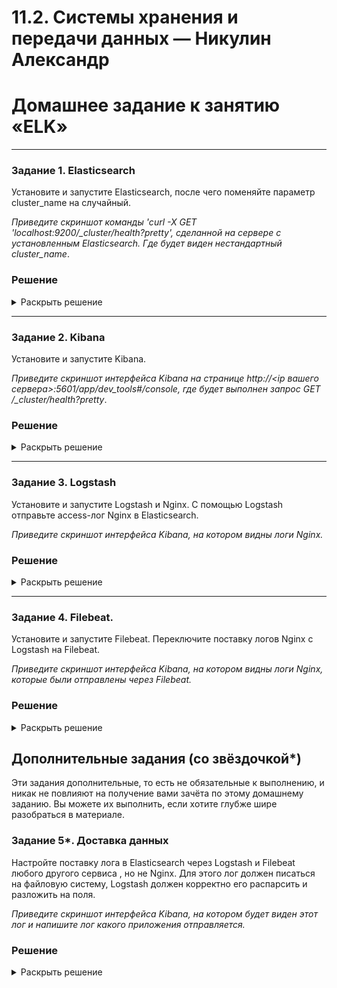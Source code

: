# 11.2. Системы хранения и передачи данных — Никулин Александр
# Домашнее задание к занятию «ELK»

---

### Задание 1. Elasticsearch 

Установите и запустите Elasticsearch, после чего поменяйте параметр cluster_name на случайный. 

*Приведите скриншот команды 'curl -X GET 'localhost:9200/_cluster/health?pretty', сделанной на сервере с установленным Elasticsearch. Где будет виден нестандартный cluster_name*.

### Решение
<details>
  <summary>Раскрыть решение</summary>

  ![image](https://github.com/ADNikulin/netology/assets/44374132/7cda4bd4-3884-41ff-abd1-720708753424)
  
</details>

---

### Задание 2. Kibana

Установите и запустите Kibana.

*Приведите скриншот интерфейса Kibana на странице http://<ip вашего сервера>:5601/app/dev_tools#/console, где будет выполнен запрос GET /_cluster/health?pretty*.


### Решение
<details>
  <summary>Раскрыть решение</summary>

  ![image](https://github.com/ADNikulin/netology/assets/44374132/c9b64ad4-9428-49d9-99fc-90c3827e53db)
  
</details>

---

### Задание 3. Logstash

Установите и запустите Logstash и Nginx. С помощью Logstash отправьте access-лог Nginx в Elasticsearch. 

*Приведите скриншот интерфейса Kibana, на котором видны логи Nginx.*


### Решение
<details>
  <summary>Раскрыть решение</summary>

  ![image](https://github.com/ADNikulin/netology/assets/44374132/09c0d072-00c3-481c-a191-a662529e4a00)
  
</details>

---

### Задание 4. Filebeat. 

Установите и запустите Filebeat. Переключите поставку логов Nginx с Logstash на Filebeat. 

*Приведите скриншот интерфейса Kibana, на котором видны логи Nginx, которые были отправлены через Filebeat.*


### Решение
<details>
  <summary>Раскрыть решение</summary>

  - Не очень понял как показать что именно с файлбита льется, поэтому приложу пару конфигов
  - ![image](https://github.com/ADNikulin/netology/assets/44374132/a1f860e6-0082-48a0-8ad9-9b59585e18cd)
  - конфиг для логстеша с nginx От filebeat
    ```
    input {
      beats {
          port => 5044
      }
    }
    
    filter {
        grok {
            match => { "message" => "%{IPORHOST:remote_ip} - %{DATA:user_name}\[%{HTTPDATE:access_time}\] \"%{WORD:http_method} %{DATA:url}HTTP/%{NUMBER:http_version}\" %{NUMBER:response_code} %{NUMBER:body_sent_bytes}\"%{DATA:referrer}\" \"%{DATA:agent}\"" }
        }
        mutate {
            remove_field => [ "host" ]
        }
    }
    
    output {
        stdout {}
        elasticsearch {
            hosts => "elasticsearch:9200"
            index => "filebeat_nginx-%{+YYYY.MM.dd}"
            user => "elastic"
            password => "test"
        }
    }
    ```
  - ![image](https://github.com/ADNikulin/netology/assets/44374132/990e24cc-9d0f-4f72-adec-50c86b59c0b2)
  - ![image](https://github.com/ADNikulin/netology/assets/44374132/99d047e4-3f2c-4f01-b756-f2b41d0f9295)
   
</details>


## Дополнительные задания (со звёздочкой*)
Эти задания дополнительные, то есть не обязательные к выполнению, и никак не повлияют на получение вами зачёта по этому домашнему заданию. Вы можете их выполнить, если хотите глубже шире разобраться в материале.

### Задание 5*. Доставка данных 

Настройте поставку лога в Elasticsearch через Logstash и Filebeat любого другого сервиса , но не Nginx. 
Для этого лог должен писаться на файловую систему, Logstash должен корректно его распарсить и разложить на поля. 

*Приведите скриншот интерфейса Kibana, на котором будет виден этот лог и напишите лог какого приложения отправляется.*

### Решение
<details>
  <summary>Раскрыть решение</summary>

  Пытался сделать через docker compose \
  Развернул в общем апачи, вместо nginx, все настроил для файлбита с парсингом, но почему то апаче в контейнере не захотел писать логи. \
  Хотя вроде проброс директорий делал, но и в самом контейнере не писал. \
  А так схема та же:
  - Делаем проброс в компосе для файлбита и апаче на нужные директории логов.
  - В конфигах файл бита прописываем какие файлы монитори, и куда отправляем данные по файлам (на логстеш)
  - В логстеше прописываем прописываем откуда делать прием файлов
  - Далее настраиваем фильтры и в output настраиваем в какОЙ файл пишем все это
  - Ну а в кибане уже настраиваем индекс и дделаем либо дашборды, либо просто мониторим трафик через дискавери
  
</details>
